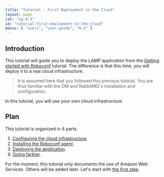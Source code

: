 ```yaml
---
title: "Tutorial - First Deployment in the Cloud"
layout: page
cat: "ug-0-3"
id: "tutorial-first-deployment-in-the-cloud"
menus: [ "users", "user-guide", "0.3" ]
---
```


## Introduction

This tutorial will guide you to deploy the *LAMP* application from the
[Getting started with Roboconf](tutorial-getting-started-with-roboconf.html) tutorial.
The difference is that this time, you will deploy it to a real cloud infrastructure.

> It is assumed here that you followed this previous tutorial.
> You are thus familiar with the DM and RabbitMQ's installation and configuration.

In this tutorial, you will use your own cloud infrastructure.


## Plan

This tutorial is organized in 4 parts.

1. [Configuring the cloud infrastructure](tutorial-first-deployment-in-the-cloud-1.html).
2. [Installing the Roboconf agent](tutorial-first-deployment-in-the-cloud-2.html).
3. [Deploying the application](tutorial-first-deployment-in-the-cloud-3.html).
4. [Going farther](tutorial-first-deployment-in-the-cloud-4.html).

For the moment, this tutorial only documents the use of Amazon Web Services.
Others will be added later. Let's start with [the first step](tutorial-first-deployment-in-the-cloud-1.html).
